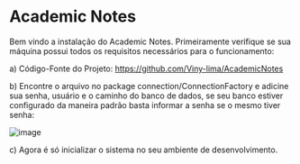 # Academic Notes

Bem vindo a instalação do Academic Notes. Primeiramente verifique se sua máquina possui todos os requisitos necessários para o funcionamento:

  a) Código-Fonte do Projeto: https://github.com/Viny-lima/AcademicNotes
    
   b) Encontre o arquivo no package connection/ConnectionFactory e adicine sua senha, usuário e o caminho do banco de dados, se seu banco estiver configurado da maneira padrão basta informar a senha se o mesmo tiver senha:

   ![image](https://user-images.githubusercontent.com/82112071/148095912-3077e804-13c4-4028-bf75-535f3b3cdda8.png)

  c) Agora é só inicializar o sistema no seu ambiente de desenvolvimento.

